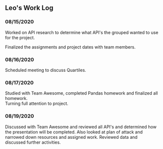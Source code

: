 ## Leo's Work Log

### 08/15/2020

Worked on API research to determine what API's the grouped wanted to use for the project.

Finalized the assignments and project dates with team members.

### 08/16/2020

Scheduled meeting to discuss Quartiles.

###  08/17/2020
Studied with Team Awesome, completed Pandas homework and finalized all homework.  
Turning full attention to project.  

###  08/19/2020
Discussed with Team Awesome and reviewed all API's and determined how the presentation will be completed.  Also looked at plan of attack and narrowed 
down resources and assigned work.  Reviewed data and discussed further activities.  